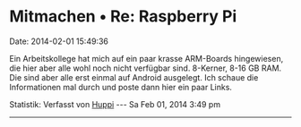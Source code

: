 Mitmachen • Re: Raspberry Pi
============================

Date: 2014-02-01 15:49:36

Ein Arbeitskollege hat mich auf ein paar krasse ARM-Boards hingewiesen,
die hier aber alle wohl noch nicht verfügbar sind. 8-Kerner, 8-16 GB
RAM. Die sind aber alle erst einmal auf Android ausgelegt. Ich schaue
die Informationen mal durch und poste dann hier ein paar Links.

Statistik: Verfasst von
[Huppi](http://forum.yacy-websuche.de/memberlist.php?mode=viewprofile&u=86)
--- Sa Feb 01, 2014 3:49 pm

------------------------------------------------------------------------
